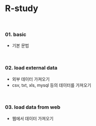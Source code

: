 # R-study

<br>

### 01. basic
- 기본 문법

<br>

### 02. load external data
- 외부 데이터 가져오기
- csv, txt, xls, mysql 등의 데이터를 가져오기

<br>

### 03. load data from web
- 웹에서 데이터 가져오기

<br>
